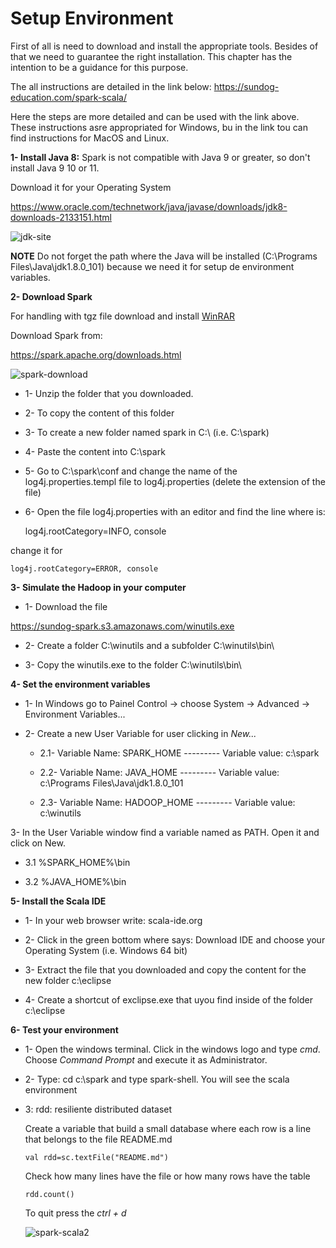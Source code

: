 # Setup Environment

First of all is need to download and install the appropriate tools. Besides of that we need to guarantee the right installation.
This chapter has the intention to be a guidance for this purpose.

The all instructions are detailed in the link below:
https://sundog-education.com/spark-scala/

Here the steps are more detailed and can be used with the link above. These instructions asre appropriated for Windows, bu in the link tou can find instructions for MacOS and Linux.

**1- Install Java 8:** Spark is not compatible with Java 9 or greater, so don't install Java 9 10 or 11.

  Download it for your Operating System
  
   https://www.oracle.com/technetwork/java/javase/downloads/jdk8-downloads-2133151.html
  
   ![jdk-site](https://user-images.githubusercontent.com/37953610/58574743-8c970e00-8238-11e9-9bfa-826e919a2850.JPG)

**NOTE** Do not forget the path where the Java will be installed (C:\Programs Files\Java\jdk1.8.0_101\) because we need it for setup de environment variables.

**2- Download Spark**

For handling with tgz file download and install [WinRAR](www.rarlab.com/download.html) 

Download Spark from:

   https://spark.apache.org/downloads.html
    
   ![spark-download](https://user-images.githubusercontent.com/37953610/58575184-7a699f80-8239-11e9-9965-799aecc4c523.JPG)
    
 - 1- Unzip the folder that you downloaded. 

 - 2- To copy the content of this folder

 - 3- To create a new folder named spark in C:\ (i.e. C:\spark)

 - 4-  Paste the content into C:\spark

 - 5- Go to C:\spark\conf and change the name of the log4j.properties.templ file to log4j.properties (delete the extension of the file)

 - 6- Open the file log4j.properties with an editor and find the line where is:

    log4j.rootCategory=INFO, console
    
change it for     

    log4j.rootCategory=ERROR, console

**3- Simulate the Hadoop in your computer**

 - 1- Download the file

  https://sundog-spark.s3.amazonaws.com/winutils.exe
  
 - 2- Create a folder C:\winutils and a subfolder C:\winutils\bin\

 - 3- Copy the winutils.exe to the folder C:\winutils\bin\

**4- Set the environment variables**

 - 1- In Windows go to Painel Control -> choose System -> Advanced -> Environment Variables... 

 - 2- Create a new User Variable for user clicking in _New..._

   - 2.1- Variable Name: SPARK_HOME  --------- Variable value: c:\spark
  
   - 2.2- Variable Name: JAVA_HOME  --------- Variable value: c:\Programs Files\Java\jdk1.8.0_101
  
   - 2.3- Variable Name: HADOOP_HOME  --------- Variable value: c:\winutils

3- In the User Variable window find a variable named as PATH. Open it and click on New.
  
   - 3.1 %SPARK_HOME%\bin
  
   - 3.2 %JAVA_HOME%\bin
  
 **5- Install the Scala IDE**
 
  - 1- In your web browser write: scala-ide.org
  
  - 2- Click in the green bottom where says: Download IDE and choose your Operating System (i.e. Windows 64 bit)
  
  - 3- Extract the file that you downloaded and copy the content for the new folder c:\eclipse
  
  - 4- Create a shortcut of exclipse.exe that uyou find inside of the folder c:\eclipse
  
 **6- Test your environment**
 
  - 1- Open the windows terminal. Click in the windows logo and type _cmd_. Choose _Command Prompt_ and execute it as Administrator.
  
  - 2- Type: cd c:\spark and type spark-shell. You will see the scala environment
  
  - 3: rdd: resiliente distributed dataset
  
    Create a variable that build a small database where each row is a line that belongs to the file README.md
  
        val rdd=sc.textFile("README.md")
     
     Check how many lines have the file or how many rows have the table
      
        rdd.count()

     To quit press the _ctrl + d_
     
     ![spark-scala2](https://user-images.githubusercontent.com/37953610/58599657-27174180-8279-11e9-86cd-422859e51385.JPG)
